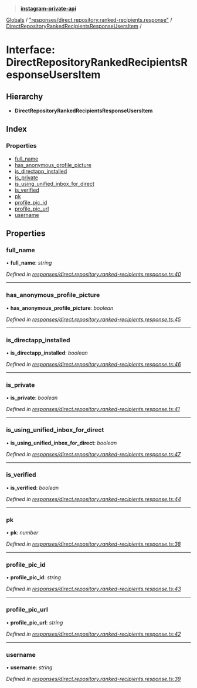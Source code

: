 > **[instagram-private-api](../README.md)**

[Globals](../README.md) / ["responses/direct.repository.ranked-recipients.response"](../modules/_responses_direct_repository_ranked_recipients_response_.md) / [DirectRepositoryRankedRecipientsResponseUsersItem](_responses_direct_repository_ranked_recipients_response_.directrepositoryrankedrecipientsresponseusersitem.md) /

# Interface: DirectRepositoryRankedRecipientsResponseUsersItem

## Hierarchy

* **DirectRepositoryRankedRecipientsResponseUsersItem**

## Index

### Properties

* [full_name](_responses_direct_repository_ranked_recipients_response_.directrepositoryrankedrecipientsresponseusersitem.md#full_name)
* [has_anonymous_profile_picture](_responses_direct_repository_ranked_recipients_response_.directrepositoryrankedrecipientsresponseusersitem.md#has_anonymous_profile_picture)
* [is_directapp_installed](_responses_direct_repository_ranked_recipients_response_.directrepositoryrankedrecipientsresponseusersitem.md#is_directapp_installed)
* [is_private](_responses_direct_repository_ranked_recipients_response_.directrepositoryrankedrecipientsresponseusersitem.md#is_private)
* [is_using_unified_inbox_for_direct](_responses_direct_repository_ranked_recipients_response_.directrepositoryrankedrecipientsresponseusersitem.md#is_using_unified_inbox_for_direct)
* [is_verified](_responses_direct_repository_ranked_recipients_response_.directrepositoryrankedrecipientsresponseusersitem.md#is_verified)
* [pk](_responses_direct_repository_ranked_recipients_response_.directrepositoryrankedrecipientsresponseusersitem.md#pk)
* [profile_pic_id](_responses_direct_repository_ranked_recipients_response_.directrepositoryrankedrecipientsresponseusersitem.md#profile_pic_id)
* [profile_pic_url](_responses_direct_repository_ranked_recipients_response_.directrepositoryrankedrecipientsresponseusersitem.md#profile_pic_url)
* [username](_responses_direct_repository_ranked_recipients_response_.directrepositoryrankedrecipientsresponseusersitem.md#username)

## Properties

###  full_name

• **full_name**: *string*

*Defined in [responses/direct.repository.ranked-recipients.response.ts:40](https://github.com/dilame/instagram-private-api/blob/01eb399/src/responses/direct.repository.ranked-recipients.response.ts#L40)*

___

###  has_anonymous_profile_picture

• **has_anonymous_profile_picture**: *boolean*

*Defined in [responses/direct.repository.ranked-recipients.response.ts:45](https://github.com/dilame/instagram-private-api/blob/01eb399/src/responses/direct.repository.ranked-recipients.response.ts#L45)*

___

###  is_directapp_installed

• **is_directapp_installed**: *boolean*

*Defined in [responses/direct.repository.ranked-recipients.response.ts:46](https://github.com/dilame/instagram-private-api/blob/01eb399/src/responses/direct.repository.ranked-recipients.response.ts#L46)*

___

###  is_private

• **is_private**: *boolean*

*Defined in [responses/direct.repository.ranked-recipients.response.ts:41](https://github.com/dilame/instagram-private-api/blob/01eb399/src/responses/direct.repository.ranked-recipients.response.ts#L41)*

___

###  is_using_unified_inbox_for_direct

• **is_using_unified_inbox_for_direct**: *boolean*

*Defined in [responses/direct.repository.ranked-recipients.response.ts:47](https://github.com/dilame/instagram-private-api/blob/01eb399/src/responses/direct.repository.ranked-recipients.response.ts#L47)*

___

###  is_verified

• **is_verified**: *boolean*

*Defined in [responses/direct.repository.ranked-recipients.response.ts:44](https://github.com/dilame/instagram-private-api/blob/01eb399/src/responses/direct.repository.ranked-recipients.response.ts#L44)*

___

###  pk

• **pk**: *number*

*Defined in [responses/direct.repository.ranked-recipients.response.ts:38](https://github.com/dilame/instagram-private-api/blob/01eb399/src/responses/direct.repository.ranked-recipients.response.ts#L38)*

___

###  profile_pic_id

• **profile_pic_id**: *string*

*Defined in [responses/direct.repository.ranked-recipients.response.ts:43](https://github.com/dilame/instagram-private-api/blob/01eb399/src/responses/direct.repository.ranked-recipients.response.ts#L43)*

___

###  profile_pic_url

• **profile_pic_url**: *string*

*Defined in [responses/direct.repository.ranked-recipients.response.ts:42](https://github.com/dilame/instagram-private-api/blob/01eb399/src/responses/direct.repository.ranked-recipients.response.ts#L42)*

___

###  username

• **username**: *string*

*Defined in [responses/direct.repository.ranked-recipients.response.ts:39](https://github.com/dilame/instagram-private-api/blob/01eb399/src/responses/direct.repository.ranked-recipients.response.ts#L39)*